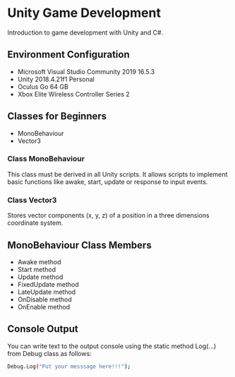 # Unity Game Development

Introduction to game development with Unity and C#.

## Environment Configuration
- Microsoft Visual Studio Community 2019 16.5.3
- Unity 2018.4.21f1 Personal
- Oculus Go 64 GB
- Xbox Elite Wireless Controller Series 2

## Classes for Beginners
- MonoBehaviour
- Vector3

### Class MonoBehaviour
This class must be derived in all Unity scripts. It allows scripts to implement basic functions like awake, start, update or response to input events. 

### Class Vector3
Stores vector components (x, y, z) of a position in a three dimensions coordinate system.

## MonoBehaviour Class Members
- Awake method
- Start method
- Update method
- FixedUpdate method
- LateUpdate method
- OnDisable method
- OnEnable method

## Console Output
You can write text to the output console using the static method Log(...) from Debug class as follows:

```sh
Debug.Log("Put your messsage here!!!");
```
